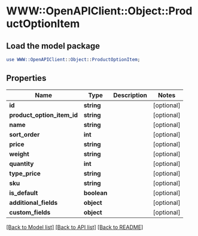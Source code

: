 # WWW::OpenAPIClient::Object::ProductOptionItem

## Load the model package
```perl
use WWW::OpenAPIClient::Object::ProductOptionItem;
```

## Properties
Name | Type | Description | Notes
------------ | ------------- | ------------- | -------------
**id** | **string** |  | [optional] 
**product_option_item_id** | **string** |  | [optional] 
**name** | **string** |  | [optional] 
**sort_order** | **int** |  | [optional] 
**price** | **string** |  | [optional] 
**weight** | **string** |  | [optional] 
**quantity** | **int** |  | [optional] 
**type_price** | **string** |  | [optional] 
**sku** | **string** |  | [optional] 
**is_default** | **boolean** |  | [optional] 
**additional_fields** | **object** |  | [optional] 
**custom_fields** | **object** |  | [optional] 

[[Back to Model list]](../README.md#documentation-for-models) [[Back to API list]](../README.md#documentation-for-api-endpoints) [[Back to README]](../README.md)


